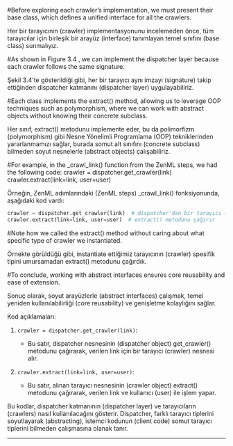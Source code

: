 #Before exploring each crawler’s implementation, we must present their base class, which defines a unified interface for all the crawlers.

Her bir tarayıcının (crawler) implementasyonunu incelemeden önce, tüm tarayıcılar için birleşik bir arayüz (interface) tanımlayan temel sınıfını (base class) sunmalıyız.

#As shown in Figure 3.4 , we can implement the dispatcher layer because each crawler follows the same signature.

Şekil 3.4'te gösterildiği gibi, her bir tarayıcı aynı imzayı (signature) takip ettiğinden dispatcher katmanını (dispatcher layer) uygulayabiliriz.

#Each class implements the extract() method, allowing us to leverage OOP techniques such as polymorphism, where we can work with abstract objects without knowing their concrete subclass.

Her sınıf, extract() metodunu implemente eder, bu da polimorfizm (polymorphism) gibi Nesne Yönelimli Programlama (OOP) tekniklerinden yararlanmamızı sağlar, burada somut alt sınıfını (concrete subclass) bilmeden soyut nesnelerle (abstract objects) çalışabiliriz.

#For example, in the _crawl_link() function from the ZenML steps, we had the following code: 
crawler = dispatcher.get_crawler(link)
crawler.extract(link=link, user=user)

Örneğin, ZenML adımlarındaki (ZenML steps) _crawl_link() fonksiyonunda, aşağıdaki kod vardı: 
```python
crawler = dispatcher.get_crawler(link)  # dispatcher'dan bir tarayıcı (crawler) alır
crawler.extract(link=link, user=user)  # extract() metodunu çağırır
```
#Note how we called the extract() method without caring about what specific type of crawler we instantiated.

Örnekte görüldüğü gibi, instantiate ettiğimiz tarayıcının (crawler) spesifik tipini umursamadan extract() metodunu çağırdık.

#To conclude, working with abstract interfaces ensures core reusability and ease of extension.

Sonuç olarak, soyut arayüzlerle (abstract interfaces) çalışmak, temel yeniden kullanılabilirliği (core reusability) ve genişletme kolaylığını sağlar.

Kod açıklamaları:
1. `crawler = dispatcher.get_crawler(link)`: 
   - Bu satır, dispatcher nesnesinin (dispatcher object) get_crawler() metodunu çağırarak, verilen link için bir tarayıcı (crawler) nesnesi alır.

2. `crawler.extract(link=link, user=user)`: 
   - Bu satır, alınan tarayıcı nesnesinin (crawler object) extract() metodunu çağırarak, verilen link ve kullanıcı (user) ile işlem yapar.

Bu kodlar, dispatcher katmanının (dispatcher layer) ve tarayıcıların (crawlers) nasıl kullanılacağını gösterir. Dispatcher, farklı tarayıcı tiplerini soyutlayarak (abstracting), istemci kodunun (client code) somut tarayıcı tiplerini bilmeden çalışmasına olanak tanır.

---

